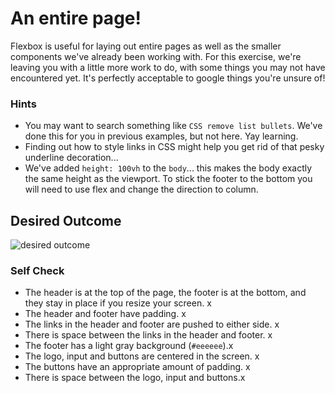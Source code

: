 # An entire page!

Flexbox is useful for laying out entire pages as well as the smaller components we've already been working with. For this exercise, we're leaving you with a little more work to do, with some things you may not have encountered yet. It's perfectly acceptable to google things you're unsure of!

### Hints
- You may want to search something like `CSS remove list bullets`.  We've done this for you in previous examples, but not here. Yay learning.
- Finding out how to style links in CSS might help you get rid of that pesky underline decoration...
- We've added `height: 100vh` to the `body`... this makes the body exactly the same height as the viewport. To stick the footer to the bottom you will need to use flex and change the direction to column.

## Desired Outcome
![desired outcome](./desired-outcome.png)

### Self Check

- The header is at the top of the page, the footer is at the bottom, and they stay in place if you resize your screen. x
- The header and footer have padding. x
- The links in the header and footer are pushed to either side. x
- There is space between the links in the header and footer. x
- The footer has a light gray background (`#eeeeee`).x
- The logo, input and buttons are centered in the screen. x
- The buttons have an appropriate amount of padding. x
- There is space between the logo, input and buttons.x
